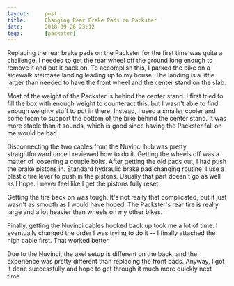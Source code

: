 ```yaml
---
layout:     post
title:      Changing Rear Brake Pads on Packster
date:       2018-09-26 23:12
tags:       [packster]
---
```


Replacing the rear brake pads on the Packster for the first time was
quite a challenge. I needed to get the rear wheel off the ground long
enough to remove it and put it back on. To accomplish this, I parked
the bike on a sidewalk staircase landing leading up to my house. The
landing is a little larger than needed to have the front wheel and the
center stand on the slab.

Most of the weight of the Packster is behind the center stand. I first
tried to fill the box with enough weight to counteract this, but I
wasn't able to find enough weighty stuff to put in there. Instead, I
used a smaller cooler and some foam to support the bottom of the bike
behind the center stand. It was more stable than it sounds, which is
good since having the Packster fall on me would be bad.

Disconnecting the two cables from the Nuvinci hub was pretty
straightforward once I reviewed how to do it. Getting the wheels off
was a matter of loosening a couple bolts. After getting the old pads
out, I had push the brake pistons in. Standard hydraulic brake pad
changing routine. I use a plastic tire lever to push in the
pistons. Usually that part doesn't go as well as I hope. I never feel
like I get the pistons fully reset.

Getting the tire back on was tough. It's not really that complicated,
but it just wasn't as smooth as I would have hoped. The Packster's
rear tire is really large and a lot heavier than wheels on my other
bikes.

Finally, getting the Nuvinci cables hooked back up took me a lot of
time. I eventually changed the order I was trying to do it -- I
finally attached the high cable first. That worked better.

Due to the Nuvinci, the axel setup is different on the back, and the
experience was pretty different than replacing the front pads. Anyway,
I got it done successfully and hope to get through it much more
quickly next time.
